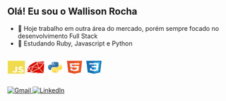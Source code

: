 ## Olá! Eu sou o Wallison Rocha

- 🔭 Hoje trabalho em outra área do mercado, porém sempre focado no desenvolvimento Full Stack
- 🌱 Estudando Ruby, Javascript e Python

<div style="display: inline_block"><br>
  <img align="center" alt="Wallison-Js" height="30" width="40" src="https://raw.githubusercontent.com/devicons/devicon/master/icons/javascript/javascript-plain.svg">
  <img align="center" alt="Wallison-Ruby" height="30" width="40" src="https://raw.githubusercontent.com/devicons/devicon/master/icons/ruby/ruby-plain.svg">
  <img align="center" alt="Wallison-Python" height="30" width="40" src="https://raw.githubusercontent.com/devicons/devicon/master/icons/python/python-original.svg">
  <img align="center" alt="Wallison-HTML" height="30" width="40" src="https://raw.githubusercontent.com/devicons/devicon/master/icons/html5/html5-original.svg">
  <img align="center" alt="Wallison-CSS" height="30" width="40" src="https://raw.githubusercontent.com/devicons/devicon/master/icons/css3/css3-original.svg">
</div>

  ##

 <div> 
  <a href="mailto:wallisonrocha99@gmail.com" target="_blank" rel="noopener noreferrer">
    <img src="https://img.shields.io/badge/Gmail-D14836?style=for-the-badge&logo=gmail&logoColor=white" alt="Gmail">
  </a>

  <a href="https://www.linkedin.com/in/wallisonrocha96/" target="_blank" rel="noopener noreferrer">
    <img src="https://img.shields.io/badge/-LinkedIn-%230077B5?style=for-the-badge&logo=linkedin&logoColor=white" alt="LinkedIn">
  </a>
</div>
